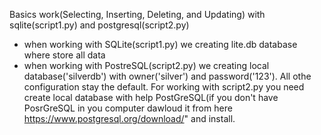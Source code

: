 Basics work(Selecting, Inserting, Deleting, and Updating) with sqlite(script1.py) and postgresql(script2.py)
- when working with SQLite(script1.py) we creating lite.db database where store all data
- when working with PostreSQL(script2.py) we creating local database('silverdb') with owner('silver') and password('123'). All othe configuration stay the default.
For working with script2.py you need create local database with help PostGreSQL(if you don't have PosrGreSQL in you computer dawloud it from here 
https://www.postgresql.org/download/" and install.


